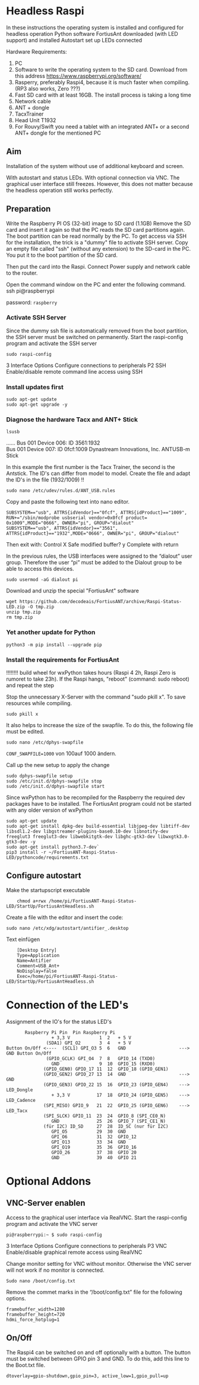 
# Headless Raspi
In these instructions the operating system is installed and configured for headless operation
Python software FortiusAnt downloaded (with LED support) and installed
Autostart set up
LEDs connected

Hardware Requirements:
1. PC
1. Software to write the operating system to the SD card. Download from this address https://www.raspberrypi.org/software/
1. Rasperry, preferably Raspi4, because it is much faster when compiling. (RP3 also works, Zero ???)
1. Fast SD card with at least 16GB. The install process is taking a long time
1. Network cable
1. ANT + dongle
1. TacxTrainer
1. Head Unit T1932
1. For Rouvy/Swift you need a tablet with an integrated ANT+ or a second ANT+ dongle for the mentioned PC

## Aim
Installation of the system without use of additional keyboard and screen.

With autostart and status LEDs.
With optional connection via VNC.
The graphical user interface still freezes. However, this does not matter because the headless operation still works perfectly.

## Preparation
Write the Raspberry PI OS (32-bit) image to SD card (1.1GB)
Remove the SD card and insert it again so that the PC reads the SD card partitions again.
The boot partition can be read normally by the PC.
To get access via SSH for the installation, the trick is a "dummy" file to activate SSH server.
Copy an empty file called "ssh" (without any extension) to the SD-card in the PC. You put it to the boot partition of the SD card.

Then put the card into the Raspi. Connect Power supply and network cable to the router.


Open the command window on the PC and enter the following command.
    ssh pi@raspberrypi   

password: `raspberry`

### Activate SSH Server
Since the dummy ssh file is automatically removed from the boot partition, the SSH server must be switched on permanently.
Start the raspi-config program and activate the SSH server

    sudo raspi-config

3 Interface Options    Configure connections to peripherals
P2 SSH         Enable/disable remote command line access using SSH 

### Install updates first

    sudo apt-get update
    sudo apt-get upgrade -y

### Diagnose the hardware Tacx and ANT+ Stick

    lsusb

…...
Bus 001 Device 006: ID 3561:1932  
Bus 001 Device 007: ID 0fcf:1009 Dynastream Innovations, Inc. ANTUSB-m Stick



In this example the first number is the Tacx Trainer, the second is the Antstick. The ID's can differ from model to model.
Create the file and adapt the ID's in the file (1932/1009) !!

    sudo nano /etc/udev/rules.d/ANT_USB.rules

Copy and paste the following text into nano editor.

    SUBSYSTEM=="usb", ATTRS{idVendor}=="0fcf", ATTRS{idProduct}=="1009", RUN+="/sbin/modprobe usbserial vendor=0x0fcf product= 0x1009",MODE="0666", OWNER="pi", GROUP="dialout"
    SUBSYSTEM=="usb", ATTRS{idVendor}=="3561", ATTRS{idProduct}=="1932",MODE="0666", OWNER="pi", GROUP="dialout"

Then exit with: Control X
Safe modified buffer? y
Complete with return

In the previous rules, the USB interfaces were assigned to the “dialout” user group. Therefore the user “pi” must be added to the Dialout group to be able to access this devices.

    sudo usermod -aG dialout pi 

Download and unzip the special "FortiusAnt" software

    wget https://github.com/decodeais/FortiusANT/archive/Raspi-Status-LED.zip -O tmp.zip
    unzip tmp.zip
    rm tmp.zip

### Yet another update for Python

    python3 -m pip install --upgrade pip


### Install the requirements for FortiusAnt
!!!!!!!! build wheel for wxPython takes hours (Raspi 4 2h, Raspi Zero is rumoret to take 23h).
If the Raspi hangs, "reboot" (command: sudo reboot) and repeat the step


Stop the unnecessary X-Server with the command "sudo pkill x". To save resources while compiling.

    sudo pkill x

It also helps to increase the size of the swapfile.
To do this, the following file must be edited.

    sudo nano /etc/dphys-swapfile 

`CONF_SWAPFILE=1000`  von 100auf 1000 ändern.

Call up the new setup to apply the change

    sudo dphys-swapfile setup 
    sudo /etc/init.d/dphys-swapfile stop 
    sudo /etc/init.d/dphys-swapfile start 


Since wxPython has to be recompiled for the Raspberry the required dev packages have to be installed. The FortiusAnt program could not be started with any older version of wxPython

    sudo apt-get update
    sudo apt-get install dpkg-dev build-essential libjpeg-dev libtiff-dev libsdl1.2-dev libgstreamer-plugins-base0.10-dev libnotify-dev freeglut3 freeglut3-dev libwebkitgtk-dev libghc-gtk3-dev libwxgtk3.0-gtk3-dev -y
    sudo apt-get install python3.7-dev`
    pip3 install -r ~/FortiusANT-Raspi-Status-LED/pythoncode/requirements.txt 

## Configure autostart

Make the startupscript executable

        chmod a+rwx /home/pi/FortiusANT-Raspi-Status-LED/StartUp/FortiusAntHeadless.sh
    
Create a file with the editor and insert the code:

    sudo nano /etc/xdg/autostart/antifier_.desktop
 
Text einfügen
        
        [Desktop Entry]
        Type=Application
        Name=Antifier
        Comment=USB_Ant+
        NoDisplay=false
        Exec=/home/pi/FortiusANT-Raspi-Status-LED/StartUp/FortiusAntHeadless.sh

# Connection of the LED's
Assignment of the IO's for the status LED's
   
           Raspberry Pi Pin  Pin Raspberry Pi
                     + 3,3 V           1  2   + 5 V
                   (SDA1) GPI_O2       3  4   + 5 V
    Button On/Off <----  (SCL1) GPI_O3 5  6   GND                    ---> GND Button On/Off
                   (GPIO_GCLK) GPI_O4  7  8   GPIO_14 (TXD0)
                     GND               9  10  GPIO_15 (RXD0)
                  (GPIO_GEN0) GPIO_17 11  12  GPIO_18 (GPIO_GEN1)
                  (GPIO_GEN2) GPIO_27 13  14  GND                    ---> GND
                  (GPIO_GEN3) GPIO_22 15  16  GPIO_23 (GPIO_GEN4)    ---> LED_Dongle
                     + 3,3 V          17  18  GPIO_24 (GPIO_GEN5)    ---> LED_Cadence
                  (SPI_MISO) GPIO_9   21  22  GPIO_25 (GPIO_GEN6)    ---> LED_Tacx
                  (SPI_SLCK) GPIO_11  23  24  GPIO_8 (SPI_CE0_N)
                     GND              25  26  GPIO_7 (SPI_CE1_N)
                  (für I2C) ID_SD     27  28  ID_SC (nur für I2C)
                     GPI_O5           29  30  GND
                     GPI_O6           31  32  GPIO_12
                     GPI_O13          33  34  GND
                     GPI_O19          35  36  GPIO_16
                     GPIO_26          37  38  GPIO 20
                     GND              39  40  GPIO 21
    
  
# Optional Addons

## VNC-Server enablen
Access to the graphical user interface via RealVNC.
Start the raspi-config program and activate the VNC server

    pi@raspberrypi:~ $ sudo raspi-config

3 Interface Options    Configure connections to peripherals
P3 VNC         Enable/disable graphical remote access using RealVNC  

Change monitor setting for VNC without monitor. Otherwise the VNC server will not work if no monitor is connected.


    Sudo nano /boot/config.txt
    
Remove the commet marks in the “/boot/config.txt” file for the following options.

    framebuffer_width=1280
    framebuffer_height=720
    hdmi_force_hotplug=1

## On/Off
The Raspi4 can be switched on and off optionally with a button.
The button must be switched between GPIO pin 3 and GND.
To do this, add this line to the Boot.txt file.

    dtoverlay=gpio-shutdown,gpio_pin=3, active_low=1,gpio_pull=up
